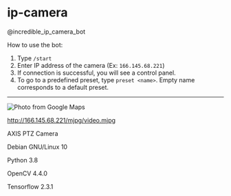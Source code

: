 # ip-camera

@incredible_ip_camera_bot

How to use the bot:
1. Type `/start`
2. Enter IP address of the camera (Ex: `166.145.68.221`)
3. If connection is successful, you will see a control panel.
4. To go to a predefined preset, type `preset <name>`. Empty name corresponds to a default preset.

---

![Photo from Google Maps](https://i.imgur.com/SevytEO.png)

http://166.145.68.221/mjpg/video.mjpg

AXIS PTZ Camera

Debian GNU/Linux 10

Python 3.8

OpenCV 4.4.0

Tensorflow 2.3.1
